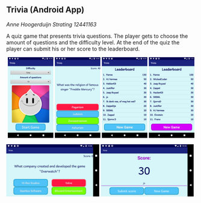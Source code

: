## Trivia (Android App)


*Anne Hoogerduijn Strating*
*12441163*


A quiz game that presents trivia questions. The player gets to choose the amount of questions and the difficulty level.
At the end of the quiz the player can submit his or her score to the leaderboard.


<p align="center">
  <img src="https://github.com/AnneHS/Trivia/blob/master/app/doc/start.png" height="5%" width="24%"/> <img
  src="https://github.com/AnneHS/Trivia/blob/master/app/doc/question_portrait.png" height="5%" width="24%"/> <img 
  src="https://github.com/AnneHS/Trivia/blob/master/app/doc/submit_portrait.png" height="5%" width="24%"/> <img 
  src="https://github.com/AnneHS/Trivia/blob/master/app/doc/leaderboard.PNG" height="5%" width="24%"/>     
  
  <img src="https://github.com/AnneHS/Trivia/blob/master/app/doc/question_landscape.png" height="20%" width="49%"/> <img 
  src="https://github.com/AnneHS/Trivia/blob/master/app/doc/submit_landscape.png" height="20%" width="49%"/> 
</p>
